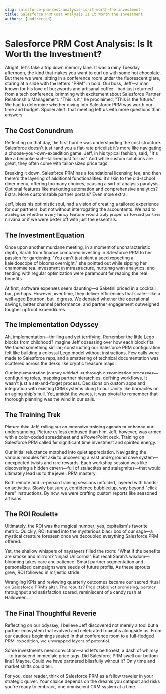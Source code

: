 ```yaml
---
slug: salesforce-prm-cost-analysis-is-it-worth-the-investment
title: Salesforce PRM Cost Analysis Is It Worth the Investment
authors: [undirected]
---
```



# Salesforce PRM Cost Analysis: Is It Worth the Investment?

Alright, let's take a trip down memory lane. It was a rainy Tuesday afternoon, the kind that makes you want to curl up with some hot chocolate. But there we were, sitting in a conference room under the fluorescent glare, staring at a slide with the letters "PRM" in bold. Our boss, Jeff—a man known for his love of buzzwords and artisanal coffee—had just returned from a tech conference, brimming with excitement about Salesforce Partner Relationship Management. "This is it," he proclaimed, "This is the future." We had to determine whether diving into Salesforce PRM was worth our time and budget. Spoiler alert: that meeting left us with more questions than answers.

## The Cost Conundrum

Reflecting on that day, the first hurdle was understanding the cost structure. Salesforce doesn't just hand you a flat-rate pricelist; it’s more like navigating a choose-your-own-expedition game. Jeff, in his typical fashion, said, "It's like a bespoke suit—tailored just for us!" And while custom solutions are great, they often come with tailor-sized price tags. 

Breaking it down, Salesforce PRM has a foundational licensing fee, and then there's the layering of additional functionalities. It’s akin to the old-school diner menu, offering too many choices, causing a sort of analysis paralysis. Optional features like marketing automation and comprehensive analytics? Extra. More customizable partner portals? Even more extra. 

Jeff, bless his optimistic soul, had a vision of creating a tailored experience for our partners, but not without interrogating the accountants. We had to strategize whether every fancy feature would truly propel us toward partner nirvana or if we were better off with just the essentials.

## The Investment Equation

Once upon another mundane meeting, in a moment of uncharacteristic depth, Sarah from finance compared investing in Salesforce PRM to her passion for gardening. "You can't just plant a seed expecting a kaleidoscope of blooms overnight," she pointed out while sipping her chamomile tea. Investment in infrastructure, nurturing with analytics, and tending with regular optimization were paramount for reaping the real benefits.

At first, software expenses seem daunting—a Saketini priced in a cocktail bar, perhaps. However, over time, they deliver efficiencies that scale—like a well-aged Bourbon, but I digress. We debated whether the operational savings, better channel performance, and partner engagement outweighed tougher upfront expenditures.

## The Implementation Odyssey

Ah, implementation—thrilling and yet terrifying. Remember the little Lego blocks from childhood? Imagine Jeff obsessing over how each block fits. We faced something similar; constructing our Salesforce PRM configuration felt like building a colossal Lego model without instructions. Few calls were made to Salesforce reps, and a smattering of technical documentation was scattered across the desks like cryptic treasure maps.

Our implementation journey whirled us through customization processes—configuring roles, mapping partner hierarchies, defining workflows. It wasn't just a set-and-forget process. Decisions on custom apps and integration with existing CRM systems clung to our sanity like barnacles on an aging ship's hull. Yet, amidst the waves, it was pivotal to remember that thorough planning was the wind in our sails.

## The Training Trek

Picture this: Jeff, rolling out an extensive training agenda to enhance our understanding. Picture us less enthused than him. Jeff, however, was armed with a color-coded spreadsheet and a PowerPoint deck. Training on Salesforce PRM called for significant time investment and spirited energy.

Our initial reluctance morphed into quiet appreciation. Navigating the various modules felt akin to uncovering a vast underground cave system—unexpected twists and rare rewards. Each workshop session was like discovering a hidden cavern—full of stalactites and stalagmites—that would ultimately lead us to the jewel: PRM mastery.

Both remote and in-person training sessions unfolded, layered with hands-on activities. Slowly but surely, confidence bubbled up, way beyond "click here" instructions. By now, we were crafting custom reports like seasoned artisans.

## The ROI Roulette

Ultimately, the ROI was the magical number; yes, capitalism's favorite metric. Quickly, ROI turned into the mysterious black box of our saga—a mystical creature foreseen once we decoupled everything Salesforce PRM offered.

Yet, the shallow whispers of naysayers filled the room: "What if the benefits are smoke and mirrors? Ninjas! Unicorns!" But recall Sarah’s wisdom—blooming takes care and patience. Smart partner segmentation and personalized campaigns were seeds of future profits. As these sprouts grew, ROI followed in majestic stride.

Wrangling KPIs and reviewing quarterly outcomes became our sacred ritual on Salesforce PRM’s altar. The results? Predictable yet promising; partner throughput and satisfaction soared, reminiscent of a candy rush at Halloween.

## The Final Thoughtful Reverie

Reflecting on our odyssey, I believe Jeff discovered not merely a tool but a partner ecosystem that evolved and celebrated triumphs alongside us. From our cautious beginnings seated in that conference room to a full-fledged PRM-expedition, we unwrapped layers of potential.

Some investments need conviction—and let’s be honest, a dash of whimsy—to transcend immediate price tags. Did Salesforce PRM swell our bottom line? Maybe. Could we have partnered blissfully without it? Only time and market shifts could tell.

For you, dear reader, think of Salesforce PRM as a fellow traveler in your strategic quiver. Your choice depends on the dreams you catapult and risks you're ready to embrace, one omniscient CRM system at a time.
